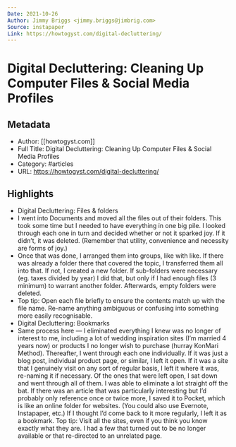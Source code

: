 ```yaml
---
Date: 2021-10-26
Author: Jimmy Briggs <jimmy.briggs@jimbrig.com>
Source: instapaper
Link: https://howtogyst.com/digital-decluttering/
---
```

# Digital Decluttering: Cleaning Up Computer Files & Social Media Profiles

## Metadata
- Author: [[howtogyst.com]]
- Full Title: Digital Decluttering: Cleaning Up Computer Files & Social Media Profiles
- Category: #articles
- URL: https://howtogyst.com/digital-decluttering/

## Highlights
- Digital Decluttering: Files & folders
- I went into Documents and moved all the files out of their folders. This took some time but I needed to have everything in one big pile. I looked through each one in turn and decided whether or not it sparked joy. If it didn’t, it was deleted. (Remember that utility, convenience and necessity are forms of joy.)
- Once that was done, I arranged them into groups, like with like. If there was already a folder there that covered the topic, I transferred them all into that. If not, I created a new folder. If sub-folders were necessary (eg. taxes divided by year) I did that, but only if I had enough files (3 minimum) to warrant another folder. Afterwards, empty folders were deleted.
- Top tip: Open each file briefly to ensure the contents match up with the file name. Re-name anything ambiguous or confusing into something more easily recognisable.
- Digital Decluttering: Bookmarks
- Same process here — I eliminated everything I knew was no longer of interest to me, including a lot of wedding inspiration sites (I’m married 4 years now) or products I no longer wish to purchase (hurray KonMari Method).
  Thereafter, I went through each one individually. If it was just a blog post, individual product page, or similar, I left it open. If it was a site that I genuinely visit on any sort of regular basis, I left it where it was, re-naming it if necessary.
  Of the ones that were left open, I sat down and went through all of them. I was able to eliminate a lot straight off the bat. If there was an article that was particularly interesting but I’d probably only reference once or twice more, I saved it to Pocket, which is like an online folder for websites. (You could also use Evernote, Instapaper, etc.) If I thought I’d come back to it more regularly, I left it as a bookmark.
  Top tip: Visit all the sites, even if you think you know exactly what they are. I had a few that turned out to be no longer available or that re-directed to an unrelated page.
